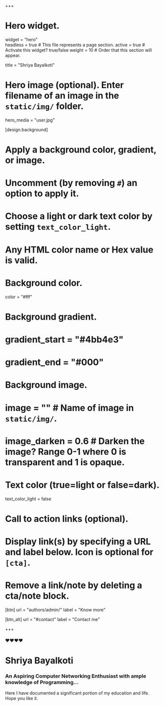+++
# Hero widget.
widget = "hero"  
headless = true  # This file represents a page section.
active = true  # Activate this widget? true/false
weight = 10  # Order that this section will appear.

title = "Shriya Bayalkoti"

# Hero image (optional). Enter filename of an image in the `static/img/` folder.
hero_media = "user.jpg"

[design.background]
  # Apply a background color, gradient, or image.
  #   Uncomment (by removing `#`) an option to apply it.
  #   Choose a light or dark text color by setting `text_color_light`.
  #   Any HTML color name or Hex value is valid.

  # Background color.
  color = "#fff"
  
  # Background gradient.
  # gradient_start = "#4bb4e3"
  # gradient_end = "#000"
  
  # Background image.
  # image = ""  # Name of image in `static/img/`.
  # image_darken = 0.6  # Darken the image? Range 0-1 where 0 is transparent and 1 is opaque.

  # Text color (true=light or false=dark).
  text_color_light = false

# Call to action links (optional).
#   Display link(s) by specifying a URL and label below. Icon is optional for `[cta]`.
#   Remove a link/note by deleting a cta/note block.
[btn]
  url = "authors/admin/"
  label = "Know more"
  
[btn_alt]
  url = "#contact"
  label = "Contact me"

+++
#### ❤️❤️❤️❤️
# **Shriya Bayalkoti** 
### An Aspiring Computer Networking Enthusiast with ample knowledge of Programming...

Here I have documented a significant portion of my education and life. 
Hope you like it.

